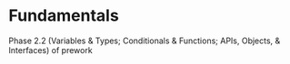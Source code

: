 # Fundamentals
Phase 2.2 (Variables &amp; Types; Conditionals &amp; Functions; APIs, Objects, &amp; Interfaces) of prework
